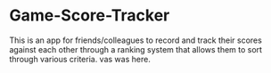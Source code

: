 # Game-Score-Tracker
This is an app for friends/colleagues to record and track their scores against each other through a ranking system that allows them to sort through various criteria.
vas was here.
